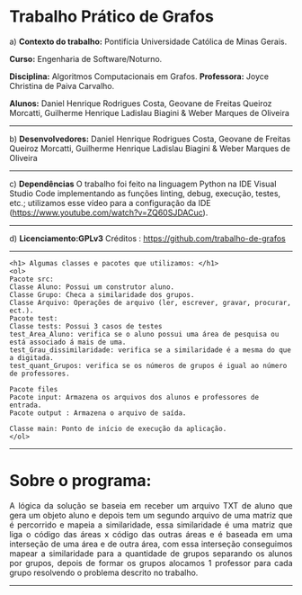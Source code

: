 # Trabalho Prático de Grafos

a) **Contexto do trabalho:** Pontifícia Universidade Católica de Minas Gerais. 

**Curso:** Engenharia de Software/Noturno. 

**Disciplina:** Algoritmos Computacionais em Grafos. **Professora:** Joyce Christina de Paiva Carvalho. 

**Alunos:** Daniel Henrique Rodrigues Costa, Geovane de Freitas Queiroz Morcatti, Guilherme Henrique Ladislau Biagini & Weber Marques de Oliveira

---------------------------------------------------------------------------------------------------------------------------------
 
b) **Desenvolvedores:** Daniel Henrique Rodrigues Costa, Geovane de Freitas Queiroz Morcatti, Guilherme Henrique Ladislau Biagini & Weber Marques de Oliveira

---------------------------------------------------------------------------------------------------------------------------------
 
c) **Dependências** O trabalho foi feito na linguagem Python na IDE Visual Studio Code implementando as funções linting, debug, execução, testes, etc.; utilizamos esse vídeo para a configuração da IDE (https://www.youtube.com/watch?v=ZQ60SJDACuc).

---------------------------------------------------------------------------------------------------------------------------------

d) **Licenciamento:GPLv3** Créditos : https://github.com/trabalho-de-grafos

---------------------------------------------------------------------------------------------------------------------------------

```
<h1> Algumas classes e pacotes que utilizamos: </h1>
<ol>
Pacote src:
Classe Aluno: Possui um construtor aluno.
Classe Grupo: Checa a similaridade dos grupos.
Classe Arquivo: Operações de arquivo (ler, escrever, gravar, procurar, ect.).
Pacote test:
Classe tests: Possui 3 casos de testes
test_Area_Aluno: verifica se o aluno possui uma área de pesquisa ou está associado á mais de uma.
test_Grau_dissimilaridade: verifica se a similaridade é a mesma do que a digitada.
test_quant_Grupos: verifica se os números de grupos é igual ao número de professores. 

Pacote files 
Pacote input: Armazena os arquivos dos alunos e professores de entrada.
Pacote output : Armazena o arquivo de saída.

Classe main: Ponto de início de execução da aplicação.
</ol>
```

---------------------------------------------------------------------------------------------------------------------------------

<h1> Sobre o programa: </h1>
<p align="justify"> A lógica da solução se baseia em receber um arquivo TXT de aluno que gera um objeto aluno e depois tem um segundo arquivo de uma matriz que é percorrido e mapeia a similaridade, essa similaridade é uma matriz que liga o código das áreas x código das outras áreas e é baseada em uma interseção de uma área e de outra área, com essa interseção conseguimos mapear a similaridade para a quantidade de grupos separando os alunos por grupos, depois de formar os grupos alocamos 1 professor para cada grupo resolvendo o problema descrito no trabalho.</p>



--------------------------------------------------------------------------------------------------------------------------------------
